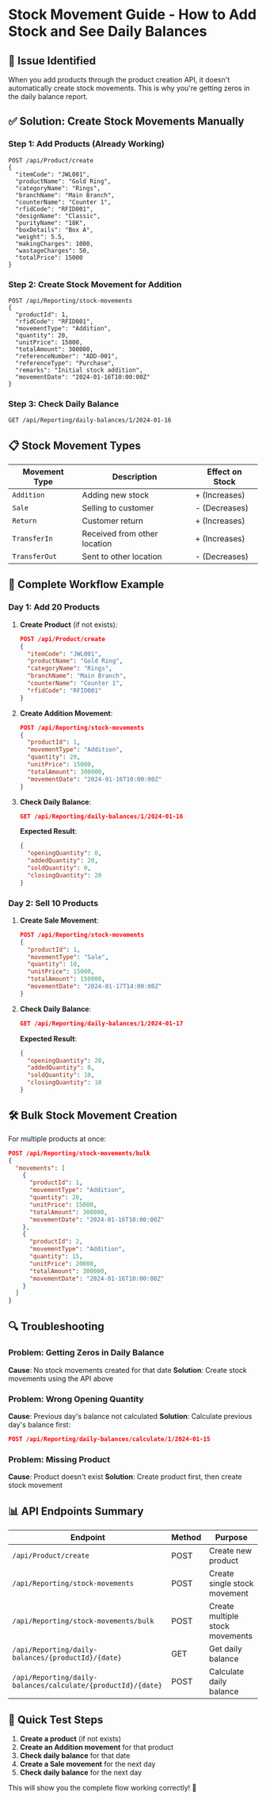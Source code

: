 # Stock Movement Guide - How to Add Stock and See Daily Balances

## 🚨 **Issue Identified**
When you add products through the product creation API, it doesn't automatically create stock movements. This is why you're getting zeros in the daily balance report.

## ✅ **Solution: Create Stock Movements Manually**

### Step 1: Add Products (Already Working)
```
POST /api/Product/create
{
  "itemCode": "JWL001",
  "productName": "Gold Ring",
  "categoryName": "Rings",
  "branchName": "Main Branch",
  "counterName": "Counter 1",
  "rfidCode": "RFID001",
  "designName": "Classic",
  "purityName": "18K",
  "boxDetails": "Box A",
  "weight": 5.5,
  "makingCharges": 1000,
  "wastageCharges": 50,
  "totalPrice": 15000
}
```

### Step 2: Create Stock Movement for Addition
```
POST /api/Reporting/stock-movements
{
  "productId": 1,
  "rfidCode": "RFID001",
  "movementType": "Addition",
  "quantity": 20,
  "unitPrice": 15000,
  "totalAmount": 300000,
  "referenceNumber": "ADD-001",
  "referenceType": "Purchase",
  "remarks": "Initial stock addition",
  "movementDate": "2024-01-16T10:00:00Z"
}
```

### Step 3: Check Daily Balance
```
GET /api/Reporting/daily-balances/1/2024-01-16
```

## 📋 **Stock Movement Types**

| Movement Type | Description | Effect on Stock |
|---------------|-------------|-----------------|
| `Addition` | Adding new stock | + (Increases) |
| `Sale` | Selling to customer | - (Decreases) |
| `Return` | Customer return | + (Increases) |
| `TransferIn` | Received from other location | + (Increases) |
| `TransferOut` | Sent to other location | - (Decreases) |

## 🔄 **Complete Workflow Example**

### Day 1: Add 20 Products
1. **Create Product** (if not exists):
   ```json
   POST /api/Product/create
   {
     "itemCode": "JWL001",
     "productName": "Gold Ring",
     "categoryName": "Rings",
     "branchName": "Main Branch",
     "counterName": "Counter 1",
     "rfidCode": "RFID001"
   }
   ```

2. **Create Addition Movement**:
   ```json
   POST /api/Reporting/stock-movements
   {
     "productId": 1,
     "movementType": "Addition",
     "quantity": 20,
     "unitPrice": 15000,
     "totalAmount": 300000,
     "movementDate": "2024-01-16T10:00:00Z"
   }
   ```

3. **Check Daily Balance**:
   ```json
   GET /api/Reporting/daily-balances/1/2024-01-16
   ```
   **Expected Result**:
   ```json
   {
     "openingQuantity": 0,
     "addedQuantity": 20,
     "soldQuantity": 0,
     "closingQuantity": 20
   }
   ```

### Day 2: Sell 10 Products
1. **Create Sale Movement**:
   ```json
   POST /api/Reporting/stock-movements
   {
     "productId": 1,
     "movementType": "Sale",
     "quantity": 10,
     "unitPrice": 15000,
     "totalAmount": 150000,
     "movementDate": "2024-01-17T14:00:00Z"
   }
   ```

2. **Check Daily Balance**:
   ```json
   GET /api/Reporting/daily-balances/1/2024-01-17
   ```
   **Expected Result**:
   ```json
   {
     "openingQuantity": 20,
     "addedQuantity": 0,
     "soldQuantity": 10,
     "closingQuantity": 10
   }
   ```

## 🛠️ **Bulk Stock Movement Creation**

For multiple products at once:
```json
POST /api/Reporting/stock-movements/bulk
{
  "movements": [
    {
      "productId": 1,
      "movementType": "Addition",
      "quantity": 20,
      "unitPrice": 15000,
      "totalAmount": 300000,
      "movementDate": "2024-01-16T10:00:00Z"
    },
    {
      "productId": 2,
      "movementType": "Addition",
      "quantity": 15,
      "unitPrice": 20000,
      "totalAmount": 300000,
      "movementDate": "2024-01-16T10:00:00Z"
    }
  ]
}
```

## 🔍 **Troubleshooting**

### Problem: Getting Zeros in Daily Balance
**Cause**: No stock movements created for that date
**Solution**: Create stock movements using the API above

### Problem: Wrong Opening Quantity
**Cause**: Previous day's balance not calculated
**Solution**: Calculate previous day's balance first:
```json
POST /api/Reporting/daily-balances/calculate/1/2024-01-15
```

### Problem: Missing Product
**Cause**: Product doesn't exist
**Solution**: Create product first, then create stock movement

## 📊 **API Endpoints Summary**

| Endpoint | Method | Purpose |
|----------|--------|---------|
| `/api/Product/create` | POST | Create new product |
| `/api/Reporting/stock-movements` | POST | Create single stock movement |
| `/api/Reporting/stock-movements/bulk` | POST | Create multiple stock movements |
| `/api/Reporting/daily-balances/{productId}/{date}` | GET | Get daily balance |
| `/api/Reporting/daily-balances/calculate/{productId}/{date}` | POST | Calculate daily balance |

## 🎯 **Quick Test Steps**

1. **Create a product** (if not exists)
2. **Create an Addition movement** for that product
3. **Check daily balance** for that date
4. **Create a Sale movement** for the next day
5. **Check daily balance** for the next day

This will show you the complete flow working correctly! 🚀
